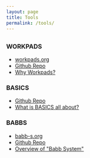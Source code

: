 ```yaml
---
layout: page
title: Tools
permalink: /tools/
---
```


<div class="home-columns">
  <div class="column-left">
<div class="home">
<h2></h2>
 
</div>
</div>


 <div class="column-right">
<h3>WORKPADS</h3>
<ul>
    <li>
      <a href="https://workpads.org">workpads.org</a></li>
    <li>
          <a href="https://github.com/babbltd/workpads.app">Github Repo</a></li>
    <li>
      <a href="https://www.babb.tel/why-workpads">Why Workpads?</a></li>
</ul>
<h3>BASICS</h3>
<ul>
    <li>
      <a href="https://github.com/babbltd/basics">Github Repo</a></li>
    <li>
      <a href="https://www.babb.tel/what-is-basics">What is BASICS all about?</a></li>
</ul>
<h3>BABBS</h3>
<ul>
    <li>
      <a href="https://babb-s.org">babb-s.org</a></li>
    <li>
      <a href="https://github.com/babbltd/babbs">Github Repo</a></li>
    <li>
      <a href="https://babb.tel/babbs">Overview of "Babb System"</a></li>
</ul>
  </div>
</div>